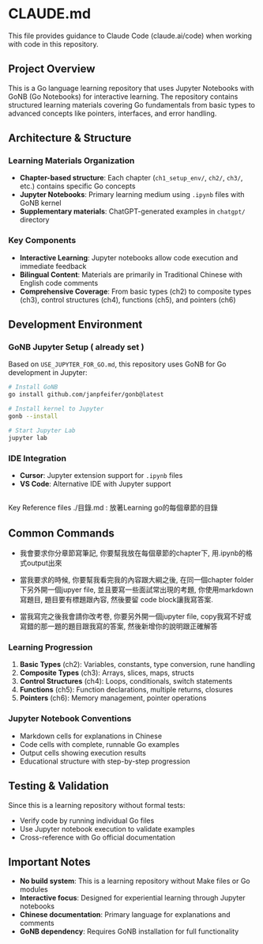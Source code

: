 # CLAUDE.md

This file provides guidance to Claude Code (claude.ai/code) when working with code in this repository.

## Project Overview

This is a Go language learning repository that uses Jupyter Notebooks with GoNB (Go Notebooks) for interactive learning. The repository contains structured learning materials covering Go fundamentals from basic types to advanced concepts like pointers, interfaces, and error handling.

## Architecture & Structure

### Learning Materials Organization
- **Chapter-based structure**: Each chapter (`ch1_setup_env/`, `ch2/`, `ch3/`, etc.) contains specific Go concepts
- **Jupyter Notebooks**: Primary learning medium using `.ipynb` files with GoNB kernel
- **Supplementary materials**: ChatGPT-generated examples in `chatgpt/` directory

### Key Components
- **Interactive Learning**: Jupyter notebooks allow code execution and immediate feedback
- **Bilingual Content**: Materials are primarily in Traditional Chinese with English code comments
- **Comprehensive Coverage**: From basic types (ch2) to composite types (ch3), control structures (ch4), functions (ch5), and pointers (ch6)

## Development Environment

### GoNB Jupyter Setup ( already set )
Based on `USE_JUPYTER_FOR_GO.md`, this repository uses GoNB for Go development in Jupyter:

```bash
# Install GoNB
go install github.com/janpfeifer/gonb@latest

# Install kernel to Jupyter
gonb --install

# Start Jupyter Lab
jupyter lab
```

### IDE Integration
- **Cursor**: Jupyter extension support for `.ipynb` files
- **VS Code**: Alternative IDE with Jupyter support

##
Key Reference files 
./目錄.md : 放著Learning go的每個章節的目錄

## Common Commands
- 我會要求你分章節寫筆記, 你要幫我放在每個章節的chapter下, 用.ipynb的格式output出來

- 當我要求的時候, 你要幫我看完我的內容跟大綱之後, 在同一個chapter folder下另外開一個jupyer file, 並且要寫一些面試常出現的考題, 你使用markdown寫題目, 題目要有標題跟內容, 然後要留 code block讓我寫答案. 

- 當我寫完之後我會請你改考卷, 你要另外開一個jupyter file, copy我寫不好或寫錯的那一題的題目跟我寫的答案, 然後新增你的說明跟正確解答 




### Learning Progression
1. **Basic Types** (ch2): Variables, constants, type conversion, rune handling
2. **Composite Types** (ch3): Arrays, slices, maps, structs
3. **Control Structures** (ch4): Loops, conditionals, switch statements
4. **Functions** (ch5): Function declarations, multiple returns, closures
5. **Pointers** (ch6): Memory management, pointer operations

### Jupyter Notebook Conventions
- Markdown cells for explanations in Chinese
- Code cells with complete, runnable Go examples
- Output cells showing execution results
- Educational structure with step-by-step progression

## Testing & Validation

Since this is a learning repository without formal tests:
- Verify code by running individual Go files
- Use Jupyter notebook execution to validate examples
- Cross-reference with Go official documentation

## Important Notes

- **No build system**: This is a learning repository without Make files or Go modules
- **Interactive focus**: Designed for experiential learning through Jupyter notebooks
- **Chinese documentation**: Primary language for explanations and comments
- **GoNB dependency**: Requires GoNB installation for full functionality
